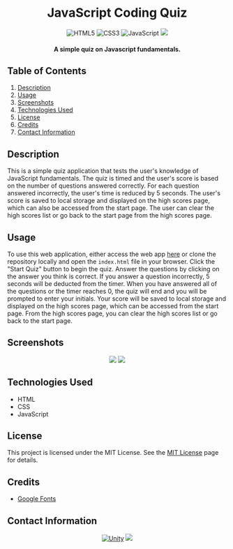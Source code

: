 <h1 align="center">
  JavaScript Coding Quiz
</h1>

<p align="center">
    <img src="https://img.shields.io/badge/HTML5-E34F26.svg?style=for-the-badge&logo=HTML5&logoColor=white" alt="HTML5">
    <img src="https://img.shields.io/badge/CSS3-1572B6.svg?style=for-the-badge&logo=CSS3&logoColor=white" alt="CSS3">
    <img src="https://img.shields.io/badge/JavaScript-F7DF1E.svg?style=for-the-badge&logo=JavaScript&logoColor=black" alt="JavaScript">
    <img src="https://img.shields.io/badge/License-MIT-blue.svg?style=for-the-badge">
</p>

<h4 align="center">A simple quiz on Javascript fundamentals.</h4>

## Table of Contents
1. [Description](#description)
3. [Usage](#usage)
4. [Screenshots](#screenshots)
5. [Technologies Used](#technologies-used)
6. [License](#license)
7. [Credits](#credits)
9. [Contact Information](#contact-information)

## Description
This is a simple quiz application that tests the user's knowledge of JavaScript fundamentals. The quiz is timed and the user's score is based on the number of questions answered correctly. For each question answered incorrectly, the user's time is reduced by 5 seconds. The user's score is saved to local storage and displayed on the high scores page, which can also be accessed from the start page. The user can clear the high scores list or go back to the start page from the high scores page.

## Usage
To use this web application, either access the web app [here](https://example.com) or clone the repository locally and open the `index.html` file in your browser. Click the "Start Quiz" button to begin the quiz. Answer the questions by clicking on the answer you think is correct. If you answer a question incorrectly, 5 seconds will be deducted from the timer. When you have answered all of the questions or the timer reaches 0, the quiz will end and you will be prompted to enter your initials. Your score will be saved to local storage and displayed on the high scores page, which can be accessed from the start page. From the high scores page, you can clear the high scores list or go back to the start page.

## Screenshots
<p align="center">
  <img src="https://user-images.githubusercontent.com/59628271/234660455-12efdda8-86a3-4a35-8760-d04b10ef04f7.png">
  <img src="https://user-images.githubusercontent.com/59628271/234660501-1a6c0ee9-d8fe-400e-b7fc-833b7cb12612.png">
</p>

## Technologies Used
- HTML
- CSS
- JavaScript

## License
This project is licensed under the MIT License. See the [MIT License](https://opensource.org/licenses/mit/) page for details.

## Credits
* [Google Fonts](https://fonts.google.com/)

## Contact Information
<p align="center">
    <a href="mailto:cwchilvers@gmail.com"><img src="https://img.shields.io/badge/Gmail-D14836?style=for-the-badge&logo=gmail&logoColor=white" alt="Unity"></a>
    <a href="https://github.com/cwchilvers"><img src="https://img.shields.io/badge/GitHub-181717.svg?style=for-the-badge&logo=GitHub&logoColor=white"></a>
</p>

